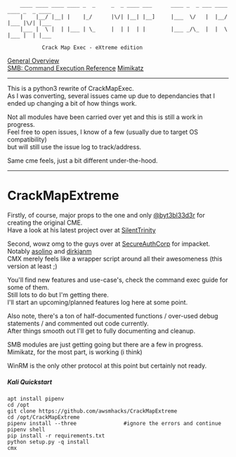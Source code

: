 
```                                          
    ____ ____ ____ ____ _  _     _  _ ____ ___      ____ _  _ ___ ____ ____ _  _ ____ 
    |    |__/ |__| |    |_/      |\/| |__| |__]     |___  \/   |  |__/ |___ |\/| |___ 
    |___ |  \ |  | |___ | \_     |  | |  | |        |___ _/\_  |  |  \ |___ |  | |___ 
		                                  			    
		   Crack Map Exec - eXtreme edition                
```

[General Overview](https://github.com/awsmhacks/CrackMapExtreme/blob/master/docs/CMX-Usage-Home.md)  
[SMB: Command Execution Reference](https://github.com/awsmhacks/CrackMapExtreme/blob/master/docs/SMB-Command-Reference.md)
[Mimikatz](https://github.com/awsmhacks/CrackMapExtreme/blob/master/docs/SMB-Module-Reference.md#mimikatz)  

------------------------------------------------------------------------

This is a python3 rewrite of CrackMapExec.  
As I was converting, several issues came up due to dependancies that I ended up changing a bit of how things work.
  
Not all modules have been carried over yet and this is still a work in progress.  
Feel free to open issues, I know of a few (usually due to target OS compatibility)  
but will still use the issue log to track/address.  

Same cme feels, just a bit different under-the-hood.  
  
------------------------------------------------------------------------
# CrackMapExtreme

Firstly, of course, major props to the one and only [@byt3bl33d3r](https://github.com/byt3bl33d3r) for creating the original CME.  
Have a look at his latest project over at [SilentTrinity](https://github.com/byt3bl33d3r/SILENTTRINITY)  

Second, wowz omg to the guys over at [SecureAuthCorp](https://github.com/byt3bl33d3r) for impacket. Notably [asolino](https://github.com/asolino) and [dirkjanm](https://github.com/dirkjanm)  
CMX merely feels like a wrapper script around all their awesomeness (this version at least ;)  

You'll find new features and use-case's, check the command exec guide for some of them.   
Still lots to do but I'm getting there.  
I'll start an upcoming/planned features log here at some point.  

Also note, there's a ton of half-documented functions / over-used debug statements / and commented out code currently.  
After things smooth out I'll get to fully documenting and cleanup.   


SMB modules are just getting going but there are a few in progress.    
Mimikatz, for the most part, is working (i think)   
  
WinRM is the only other protocol at this point but certainly not ready.   


##### Kali Quickstart

```  
apt install pipenv
cd /opt
git clone https://github.com/awsmhacks/CrackMapExtreme 
cd /opt/CrackMapExtreme  
pipenv install --three               #ignore the errors and continue
pipenv shell  
pip install -r requirements.txt 
python setup.py -q install 
cmx
```
